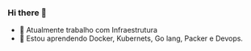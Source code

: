 ### Hi there 👋

- 🔭 Atualmente trabalho com Infraestrutura
- 🌱 Estou aprendendo Docker, Kubernets, Go lang, Packer e Devops.
